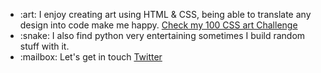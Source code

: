 <ul>
  <li>:art: I enjoy creating art using HTML & CSS, being able to translate any design into code make me happy.
    <a href="https://github.com/m-dennisgocong/100CSSArt-Challenge"> Check my 100 CSS art Challenge</a> </li>
  <li>:snake: I also find python very entertaining sometimes I build random stuff with it.</li>
  <li>:mailbox: Let's get in touch <a href="https://twitter.com/dennisgocong"> Twitter </a></li>
</ul>
